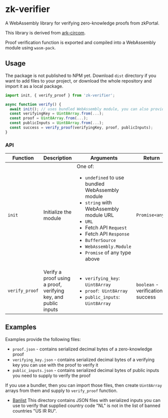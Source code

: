 # zk-verifier

A WebAssembly library for verifying zero-knowledge proofs from zkPortal.

This library is derived from [ark-circom](https://github.com/gakonst/ark-circom).

Proof verification function is exported and compiled into a WebAssembly module using `wasm-pack`.

## Usage

The package is not published to NPM yet. Download `dist` directory if you want to add files to your project, or download the whole repository and import it as a local package.

```js
import init, { verify_proof } from 'zk-verifier';

async function verify() {
  await init(); // uses bundled WebAssembly module, you can also provide an argument, see API section of the README
  const verifyingKey = Uint8Array.from(...);
  const proof = Uint8Array.from(...);
  const publicInputs = Uint8Array.from(...);
  const success = verify_proof(verifyingKey, proof, publicInputs);
}
```

### API

| Function | Description | Arguments | Return | Other |
|---|---|---|---|---|
| `init` | Initialize the module | One of: <ul><li>`undefined` to use bundled WebAssembly module</li><li>`string` with WebAssembly module URL</li><li>`URL`</li><li>Fetch API `Request`</li><li>Fetch API `Response`</li><li>`BufferSource`</li><li>`WebAssembly.Module`</li><li>`Promise` of any type above</li></ul> | `Promise<any>` |  Default export |
| `verify_proof` | Verify a proof using a proof, verifying key, and public inputs | <ul><li>`verifying_key`:&nbsp; `Uint8Array`</li><li>`proof`:&nbsp; `Uint8Array`</li><li>`public_inputs`:&nbsp; `Uint8Array`</li></ul> | `boolean` - verification success | Destructured export |

## Examples

Examples provide the following files:
- `proof.json` - contains serialized decimal bytes of a zero-knowledge proof
- `verifying_key.json` - contains serialized decimal bytes of a verifying key you can use with the proof to verify it
- `public_inputs.json` - contains serialized decimal bytes of public inputs you need to supply to verify the proof

If you use a bundler, then you can import those files, then create `Uint8Array` arrays from them and supply to `verify_proof` function.

- [Banlist](examples/banlist/) This directory contains JSON files with serialized inputs you can use to verify that supplied country code "NL" is not in the list of banned countries "US IR RU".
